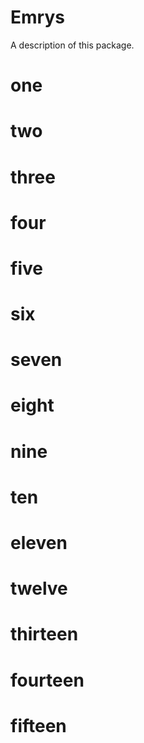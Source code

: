# Emrys

A description of this package.
# one
# two
# three
# four
# five
# six
# seven
# eight
# nine
# ten
# eleven
# twelve
# thirteen
# fourteen
# fifteen
